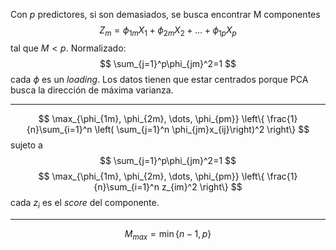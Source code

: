 Con $p$ predictores, si son demasiados, se busca encontrar M componentes
$$
Z_{m}=\phi_{1m} X_{1}+ \phi_{2m} X_{2}+ \dots +\phi_{1p}X_{p}
$$
tal que $M <p$.
Normalizado:
$$
\sum_{j=1}^p\phi_{jm}^2=1
$$
cada $\phi$ es un *loading*.
Los datos tienen que estar centrados porque PCA busca la dirección de máxima varianza.

---

$$
\max_{\phi_{1m}, \phi_{2m}, \dots, \phi_{pm}} \left\{ \frac{1}{n}\sum_{i=1}^n \left( \sum_{j=1}^n \phi_{jm}x_{ij}\right)^2  \right\} 
$$
sujeto a 
$$
\sum_{j=1}^p\phi_{jm}^2=1
$$
$$
\max_{\phi_{1m}, \phi_{2m}, \dots, \phi_{pm}} \left\{ \frac{1}{n}\sum_{i=1}^n z_{im}^2 \right\} 
$$
cada $z_{i}$ es el *score* del componente.

---

$$
M_{max}=\min\left\{ n-1,p \right\} 
$$
